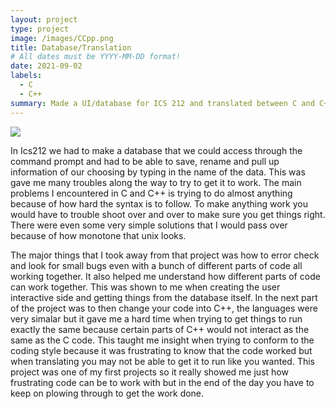 ```yaml
---
layout: project
type: project
image: /images/CCpp.png
title: Database/Translation
# All dates must be YYYY-MM-DD format!
date: 2021-09-02
labels:
  - C
  - C++
summary: Made a UI/database for ICS 212 and translated between C and C++.
---
```


<img class="ui image" src="https://github.com/GavinH123/GavinH123.github.io//images/database.jpg">

In Ics212 we had to make a database that we could access through the command prompt and had to be able to save, rename and pull up information of our choosing by typing in the name of the data. This was gave me many troubles along the way to try to get it to work. The main problems I encountered in C and C++ is trying to do almost anything because of how hard the syntax is to follow. To make anything work you would have to trouble shoot over and over to make sure you get things right. There were even some very simple solutions that I would pass over because of how monotone that unix looks. 

The major things that I took away from that project was how to error check and look for small bugs even with a bunch of different parts of code all working together. It also helped me understand how different parts of code can work together. This was shown to me when creating the user interactive side and getting things from the database itself. In the next part of the project was to then change your code into C++, the languages were very simalar but it gave me a hard time when trying to get things to run exactly the same because certain parts of C++ would not interact as the same as the C code. This taught me insight when trying to conform to the coding style because it was frustrating to know that the code worked but when translating you may not be able to get it to run like you wanted. This project was one of my first projects so it really showed me just how frustrating code can be to work with but in the end of the day you have to keep on plowing through to get the work done.    


